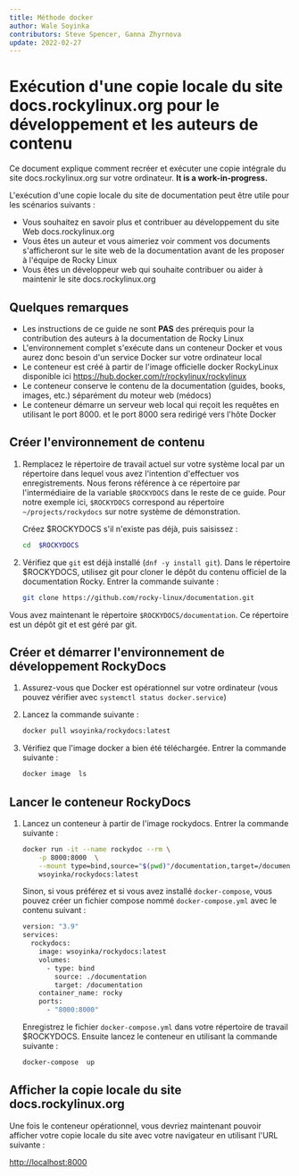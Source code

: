 ```yaml
---
title: Méthode docker
author: Wale Soyinka
contributors: Steve Spencer, Ganna Zhyrnova
update: 2022-02-27
---
```


# Exécution d'une copie locale du site docs.rockylinux.org pour le développement et les auteurs de contenu

Ce document explique comment recréer et exécuter une copie intégrale du site docs.rockylinux.org sur votre ordinateur. **It is a work-in-progress.**

L'exécution d'une copie locale du site de documentation peut être utile pour les scénarios suivants :

- Vous souhaitez en savoir plus et contribuer au développement du site Web docs.rockylinux.org
- Vous êtes un auteur et vous aimeriez voir comment vos documents s'afficheront sur le site web de la documentation avant de les proposer à l'équipe de Rocky Linux
- Vous êtes un développeur web qui souhaite contribuer ou aider à maintenir le site docs.rockylinux.org

## Quelques remarques

- Les instructions de ce guide ne sont **PAS** des prérequis pour la contribution des auteurs à la documentation de Rocky Linux
- L'environnement complet s'exécute dans un conteneur Docker et vous aurez donc besoin d'un service Docker sur votre ordinateur local
- Le conteneur est créé à partir de l'image officielle docker RockyLinux disponible ici https://hub.docker.com/r/rockylinux/rockylinux
- Le conteneur conserve le contenu de la documentation (guides, books, images, etc.) séparément du moteur web (médocs)
- Le conteneur démarre un serveur web local qui reçoit les requêtes en utilisant le port 8000.  et le port 8000 sera redirigé vers l'hôte Docker

## Créer l'environnement de contenu

1. Remplacez le répertoire de travail actuel sur votre système local par un répertoire dans lequel vous avez l'intention d'effectuer vos enregistrements. Nous ferons référence à ce répertoire par l'intermédiaire de la variable `$ROCKYDOCS` dans le reste de ce guide.  Pour notre exemple ici, `$ROCKYDOCS` correspond au répertoire `~/projects/rockydocs` sur notre système de démonstration.

    Créez $ROCKYDOCS s'il n'existe pas déjà, puis saisissez :

    ```bash
    cd  $ROCKYDOCS
    ```

2. Vérifiez que `git` est déjà installé (`dnf -y install git`).  Dans le répertoire $ROCKYDOCS, utilisez git pour cloner le dépôt du contenu officiel de la documentation Rocky. Entrer la commande suivante :

    ```bash
    git clone https://github.com/rocky-linux/documentation.git
    ```

Vous avez maintenant le répertoire `$ROCKYDOCS/documentation`. Ce répertoire est un dépôt git et est géré par git.

## Créer et démarrer l'environnement de développement RockyDocs

1. Assurez-vous que Docker est opérationnel sur votre ordinateur (vous pouvez vérifier avec `systemctl status docker.service`)

2. Lancez la commande suivante :

    ```bash
    docker pull wsoyinka/rockydocs:latest
    ```

3. Vérifiez que l'image docker a bien été téléchargée. Entrer la commande suivante :

    ```bash
    docker image  ls
    ```

## Lancer le conteneur RockyDocs

1. Lancez un conteneur à partir de l'image rockydocs. Entrer la commande suivante :

    ```bash
    docker run -it --name rockydoc --rm \
        -p 8000:8000  \
        --mount type=bind,source="$(pwd)"/documentation,target=/documentation  \
        wsoyinka/rockydocs:latest
    ```

    Sinon, si vous préférez et si vous avez installé `docker-compose`, vous pouvez créer un fichier compose nommé `docker-compose.yml` avec le contenu suivant :

    ```bash
    version: "3.9"
    services:
      rockydocs:
        image: wsoyinka/rockydocs:latest
        volumes:
          - type: bind
            source: ./documentation
            target: /documentation
        container_name: rocky
        ports:
          - "8000:8000"
    ```

    Enregistrez le fichier `docker-compose.yml` dans votre répertoire de travail $ROCKYDOCS.  Ensuite lancez le conteneur en utilisant la commande suivante :

    ```bash
    docker-compose  up
    ```

## Afficher la copie locale du site docs.rockylinux.org

Une fois le conteneur opérationnel, vous devriez maintenant pouvoir afficher votre copie locale du site avec votre navigateur en utilisant l'URL suivante :

<http://localhost:8000>
